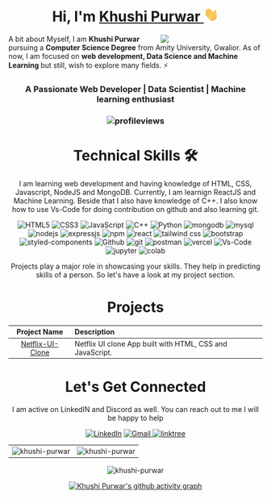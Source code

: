<h1 align="center" >Hi, I'm <a href="https://www.linkedin.com/in/khushi-purwar/" target="_blank"> Khushi Purwar </a><img src="https://github.com/ABSphreak/ABSphreak/blob/master/gifs/Hi.gif" width="30px"></h1>
<img width="40%" align="right"   src="https://github.com/SauravMukherjee44/SauravMukherjee44/blob/03193437b82d681c9caa24657c4ebec746dc628f/workbench.svg" >

A bit about Myself, I am <b>Khushi Purwar</b> pursuing a <b>Computer Science Degree</b> from Amity University, Gwalior. As of now, I am focused on <b>web development, Data Science and Machine Learning </b> but still, wish to explore many fields. ⚡

<h3 align="center">A Passionate Web Developer | Data Scientist | Machine learning enthusiast </h3>

<h3><p align="center"> <img src="https://komarev.com/ghpvc/?username=khushi-purwar&label=Profile%20views&color=6805D3&style=flat" alt="profileviews" /> </p></h3>
   <div align="center">

<h1>Technical Skills 🛠</h1>
   
I am learning web development and having knowledge of HTML, CSS, Javascript, NodeJS and MongoDB. Currently, I am learnign ReactJS and Machine Learning. Beside that I also have knowledge of C++. I also know how to use Vs-Code for doing contribution on github and also learning git.

<p align=""> 

   <img alt="HTML5" src="https://img.shields.io/badge/html5-%23E34F26.svg?&style=for-the-badge&logo=html5&logoColor=white" />
 <img alt="CSS3" src="https://img.shields.io/badge/css3-%231572B6.svg?&style=for-the-badge&logo=css3&logoColor=white" />
 <img alt="JavaScript" src="https://img.shields.io/badge/javascript-%23323330.svg?&style=for-the-badge&logo=javascript&logoColor=%23F7DF1E" />   
   <img alt="C++" src="https://img.shields.io/badge/C%2B%2B-00599C?style=for-the-badge&logo=c%2B%2B&logoColor=white" />
   <img alt="Python" src="https://img.shields.io/badge/Python-FFD43B?style=for-the-badge&logo=python&logoColor=darkgreen"/>
          <img src="https://img.shields.io/badge/MongoDB-4EA94B?style=for-the-badge&logo=mongodb&logoColor=white" alt="mongodb" />
         <img src="https://img.shields.io/badge/MySQL-00000F?style=for-the-badge&logo=mysql&logoColor=white" alt="mysql" />
<img src="https://img.shields.io/badge/Node.js-339933?style=for-the-badge&logo=nodedotjs&logoColor=white" alt="nodejs" />

  <img src="https://img.shields.io/badge/Express.js-000000?style=for-the-badge&logo=express&logoColor=white" alt="expressjs" />
   <img src="https://img.shields.io/badge/npm-CB3837?style=for-the-badge&logo=npm&logoColor=white" alt="npm" />
   <img src="https://img.shields.io/badge/React-20232A?style=for-the-badge&logo=react&logoColor=61DAFB" alt="react" />
   
  
   <img src="https://img.shields.io/badge/Tailwind_CSS-38B2AC?style=for-the-badge&logo=tailwind-css&logoColor=white" alt="tailwind css" />
   <img src="https://img.shields.io/badge/Bootstrap-563D7C?style=for-the-badge&logo=bootstrap&logoColor=white" alt="bootstrap" />
   <img src="https://img.shields.io/badge/styled--components-DB7093?style=for-the-badge&logo=styled-components&logoColor=white" alt="styled-components" />
     <img alt="Github" src="https://img.shields.io/badge/GitHub-100000?style=for-the-badge&logo=github&logoColor=white" /> 
   <img src="https://img.shields.io/badge/Git-F05032?style=for-the-badge&logo=git&logoColor=white" alt="git" />
   <img src="https://img.shields.io/badge/Postman-FF6C37?style=for-the-badge&logo=Postman&logoColor=white" alt="postman" />
   <img src="https://img.shields.io/badge/Vercel-000000?style=for-the-badge&logo=vercel&logoColor=white" alt="vercel" />
   
 <img alt="Vs-Code" src="https://img.shields.io/badge/Editor-VSCode-blue?style=flat-square&logo=visual-studio-code&logoColor=white" />
  <img src="https://img.shields.io/badge/Jupyter-F37626.svg?&style=for-the-badge&logo=Jupyter&logoColor=white" alt="jupyter" />
   <img src="https://img.shields.io/badge/Colab-F9AB00?style=for-the-badge&logo=googlecolab&color=525252" alt="colab" />
</p>

  
Projects play a major role in showcasing your skills. They help in predicting skills of a person. So let's have a look at my project section.

<h1 align="center">Projects</h1>




| Project Name      | Description | 
| :---:        |    :----   |  
| [Netflix-UI-Clone]()     | Netflix UI clone App built with HTML, CSS and JavaScript.


<h1 align="center">Let's Get Connected</h1>

I am active on LinkedIN and Discord as well. You can reach out to me I will be happy to help</p>

<div align="center">

<a  href="https://www.linkedin.com/in/khushi-purwar/" target="_blank"><img alt="LinkedIn" src="https://img.shields.io/badge/linkedin%20-%230077B5.svg?&style=for-the-badge&logo=linkedin&logoColor=white" /></a>
<a href="khushipurwar4@gmail.com"><img  alt="Gmail" src="https://img.shields.io/badge/Gmail-D14836?style=for-the-badge&logo=gmail&logoColor=white" />
   <a href="https://linktr.ee/khushi14" > <img src="https://img.shields.io/badge/linktree-39E09B?style=for-the-badge&logo=linktree&logoColor=white" alt="linktree" /> </a>
</div>

<table>
  <tr>
     <td><img align="center" src="https://github-readme-stats.vercel.app/api?username=khushi-purwar&show_icons=true&theme=dracula" alt="khushi-purwar" /></td>
    <td><img src="https://github-readme-stats.vercel.app/api/top-langs?username=khushi-purwar&show_icons=true&theme=yeblu&langs_count=8" alt="khushi-purwar" /></td>
  </tr>
</table>

<div align="center">
<p><img align="center" src="https://github-readme-streak-stats.herokuapp.com/?user=khushi-purwar&theme=shades-of-purple" alt="khushi-purwar" /></p>
  </div>

 [![Khushi Purwar's github activity graph](https://activity-graph.herokuapp.com/graph?username=khushi-purwar&theme=react-dark)](https://github.com/ashutosh00710/github-readme-activity-graph)



